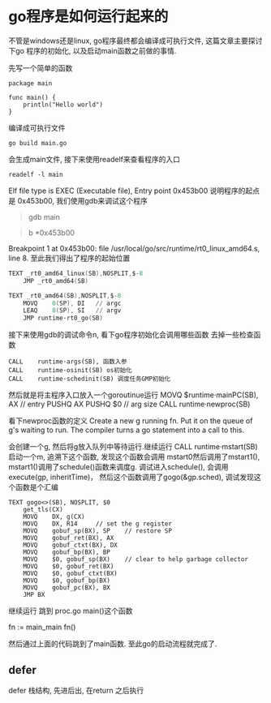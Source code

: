 # go程序是如何运行起来的

不管是windows还是linux, go程序最终都会编译成可执行文件, 这篇文章主要探讨下go 程序的初始化, 以及启动main函数之前做的事情.

先写一个简单的函数

```golang
package main

func main() {
	println("Hello world")
}
```

编译成可执行文件

`go build main.go` 

会生成main文件, 接下来使用readelf来查看程序的入口

`readelf -l main`

Elf file type is EXEC (Executable file), Entry point 0x453b00
说明程序的起点是  0x453b00, 我们使用gdb来调试这个程序

> gdb main

> b *0x453b00

Breakpoint 1 at 0x453b00: file /usr/local/go/src/runtime/rt0_linux_amd64.s, line 8.
至此我们得出了程序的起始位置

```s
TEXT _rt0_amd64_linux(SB),NOSPLIT,$-8
	JMP	_rt0_amd64(SB)

TEXT _rt0_amd64(SB),NOSPLIT,$-8
	MOVQ	0(SP), DI	// argc
	LEAQ	8(SP), SI	// argv
	JMP	runtime·rt0_go(SB)
```

接下来使用gdb的调试命令n, 看下go程序初始化会调用哪些函数
去掉一些检查函数

	CALL	runtime·args(SB), 函数入参
	CALL	runtime·osinit(SB) os初始化
	CALL	runtime·schedinit(SB) 调度任务GMP初始化

然后就是将主程序入口放入一个goroutinue运行
	MOVQ	$runtime·mainPC(SB), AX		// entry
	PUSHQ	AX
	PUSHQ	$0			// arg size
	CALL	runtime·newproc(SB)

看下newproc函数的定义
Create a new g running fn.
Put it on the queue of g's waiting to run.
The compiler turns a go statement into a call to this.


会创建一个g, 然后将g放入队列中等待运行.继续运行
CALL	runtime·mstart(SB)
启动一个m, 追溯下这个函数, 发现这个函数会调用
mstart0然后调用了mstart1(), mstart1()调用了schedule()函数来调度g.
调试进入schedule(), 会调用execute(gp, inheritTime)， 然后这个函数调用了gogo(&gp.sched), 调试发现这个函数是个汇编

```
TEXT gogo<>(SB), NOSPLIT, $0
	get_tls(CX)
	MOVQ	DX, g(CX)
	MOVQ	DX, R14		// set the g register
	MOVQ	gobuf_sp(BX), SP	// restore SP
	MOVQ	gobuf_ret(BX), AX
	MOVQ	gobuf_ctxt(BX), DX
	MOVQ	gobuf_bp(BX), BP
	MOVQ	$0, gobuf_sp(BX)	// clear to help garbage collector
	MOVQ	$0, gobuf_ret(BX)
	MOVQ	$0, gobuf_ctxt(BX)
	MOVQ	$0, gobuf_bp(BX)
	MOVQ	gobuf_pc(BX), BX
	JMP	BX
```
继续运行
跳到 proc.go main()这个函数

fn := main_main 
fn()

然后通过上面的代码跳到了main函数. 至此go的启动流程就完成了.

## defer
defer 栈结构, 先进后出, 在return 之后执行
